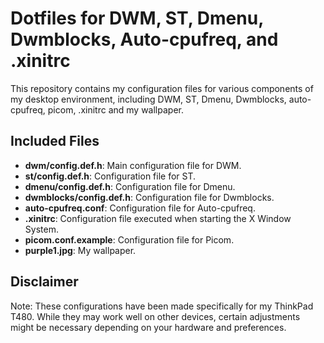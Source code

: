 # Dotfiles for DWM, ST, Dmenu, Dwmblocks, Auto-cpufreq, and .xinitrc

This repository contains my configuration files for various components of my desktop environment, including DWM, ST, Dmenu, Dwmblocks, auto-cpufreq, picom, .xinitrc and my wallpaper.

## Included Files

- **dwm/config.def.h**: Main configuration file for DWM.
- **st/config.def.h**: Configuration file for ST.
- **dmenu/config.def.h**: Configuration file for Dmenu.
- **dwmblocks/config.def.h**: Configuration file for Dwmblocks.
- **auto-cpufreq.conf**: Configuration file for Auto-cpufreq.
- **.xinitrc**: Configuration file executed when starting the X Window System.
- **picom.conf.example**: Configuration file for Picom.
- **purple1.jpg**: My wallpaper.

## Disclaimer

Note: These configurations have been made specifically for my ThinkPad T480.
While they may work well on other devices, certain adjustments might be necessary depending on your hardware and preferences.
